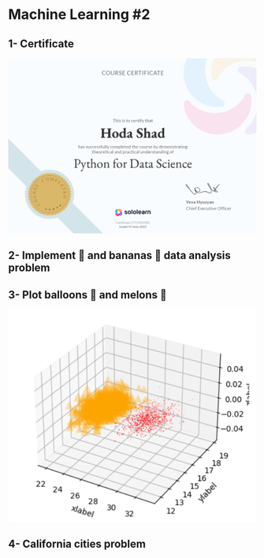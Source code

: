 # Machine Learning #2


## 1- Certificate

![img.png](images%2Fimg.png)

## 2- Implement 🍎 and bananas 🍌 data analysis problem

## 3- Plot balloons 🎈 and melons 🍈

![img_1.png](images%2Fimg_1.png)

## 4- California cities problem
